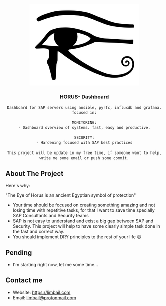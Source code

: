 <!-- PROJECT INFO -->
<br />
<div align="center">
  
  <img src="images/horuseye.png" class="img-responsive" alt="" class="logo" width="350" height="260"/>
  
  <h3 align="center">HORUS- Dashboard</h3>

  <p align="center">
  
    Dashboard for SAP servers using ansible, pyrfc, influxdb and grafana. focused in:
    
    MONITORING:
    - Dashboard overview of systems. fast, easy and productive.
    
    SECURITY:
    - Hardening focused with SAP best practices

    This project will be update in my free time, if someone want to help, write me some email or push some commit.
  </p>
</div>

<!-- ABOUT THE PROJECT -->
## About The Project

Here's why:

"The Eye of Horus is an ancient Egyptian symbol of protection"

* Your time should be focused on creating something amazing and not losing time with repetitive tasks, for that I want to save time specially SAP Consultants and Security teams
* SAP is not easy to understand and exist a big gap between SAP and Security. This project will help to have some clearly simple task done in the fast and correct way.
* You should implement DRY principles to the rest of your life :smile:

<!-- ABOUT THE PROJECT -->
## Pending

* I'm starting right now, let me some time...

<!-- Contact me -->
## Contact me

* Website: https://limbail.com
* Email: limbail@protonmail.com

